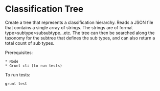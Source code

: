 Classification Tree
===============

Create a tree that represents a classification hierarchy. Reads a JSON file that contains a single array of strings. The strings are of format type>subtype>subsubtype...etc. The tree can then be searched along the taxonomy for the subtree that defines the sub types, and can also return a total count of sub types.

Prerequisites:

    * Node
    * Grunt cli (to run tests)

To run tests:

```sh
grunt test
```
